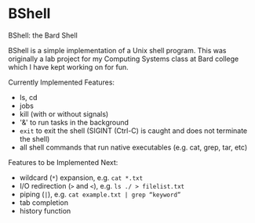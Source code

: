 # BShell
BShell: the Bard Shell

BShell is a simple implementation of a Unix shell program. This was originally a lab project for my Computing Systems class at Bard college which I have kept working on for fun.

Currently Implemented Features:
- ls, cd
- jobs
- kill (with or without signals)
- '&' to run tasks in the background 
- `exit` to exit the shell (SIGINT (Ctrl-C) is caught and does not terminate the shell)
- all shell commands that run native executables (e.g. cat, grep, tar, etc)

Features to be Implemented Next:
- wildcard (`*`) expansion, e.g. `cat *.txt`
- I/O redirection (`>` and `<`), e.g. `ls ./ > filelist.txt`
- piping (`|`), e.g. `cat example.txt | grep “keyword”`
- tab completion
- history function

